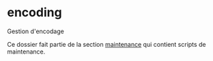 # encoding

Gestion d'encodage

Ce dossier fait partie de la section [maintenance](..) qui contient scripts de maintenance.
